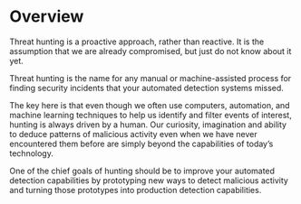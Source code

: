 # Overview

Threat hunting is a proactive approach, rather than reactive. It is the assumption that we are already compromised, but just do not know about it yet.

Threat hunting is the name for any manual or machine-assisted process for finding security incidents that your automated detection systems missed.

The key here is that even though we often use computers, automation, and machine learning techniques to help us identify and filter events of interest, hunting is always driven by a human. Our curiosity, imagination and ability to deduce patterns of malicious activity even when we have never encountered them before are simply beyond the capabilities of today’s technology.

One of the chief goals of hunting should be to improve your automated detection capabilities by prototyping new ways to detect malicious activity and turning those prototypes into production detection capabilities.
